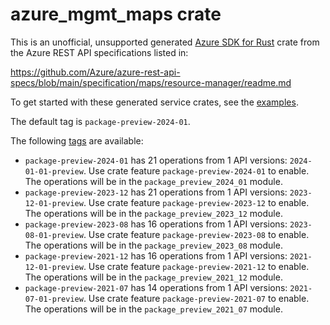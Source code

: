 # azure_mgmt_maps crate

This is an unofficial, unsupported generated [Azure SDK for Rust](https://github.com/Azure/azure-sdk-for-rust/tree/legacy) crate from the Azure REST API specifications listed in:

https://github.com/Azure/azure-rest-api-specs/blob/main/specification/maps/resource-manager/readme.md

To get started with these generated service crates, see the [examples](https://github.com/Azure/azure-sdk-for-rust/blob/legacy/services/README.md#examples).

The default tag is `package-preview-2024-01`.

The following [tags](https://github.com/Azure/azure-sdk-for-rust/blob/legacy/services/tags.md) are available:

- `package-preview-2024-01` has 21 operations from 1 API versions: `2024-01-01-preview`. Use crate feature `package-preview-2024-01` to enable. The operations will be in the `package_preview_2024_01` module.
- `package-preview-2023-12` has 21 operations from 1 API versions: `2023-12-01-preview`. Use crate feature `package-preview-2023-12` to enable. The operations will be in the `package_preview_2023_12` module.
- `package-preview-2023-08` has 16 operations from 1 API versions: `2023-08-01-preview`. Use crate feature `package-preview-2023-08` to enable. The operations will be in the `package_preview_2023_08` module.
- `package-preview-2021-12` has 16 operations from 1 API versions: `2021-12-01-preview`. Use crate feature `package-preview-2021-12` to enable. The operations will be in the `package_preview_2021_12` module.
- `package-preview-2021-07` has 14 operations from 1 API versions: `2021-07-01-preview`. Use crate feature `package-preview-2021-07` to enable. The operations will be in the `package_preview_2021_07` module.